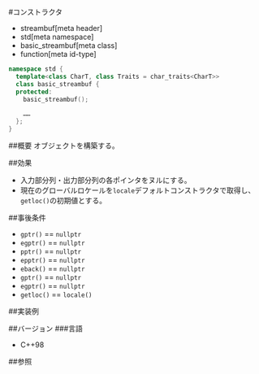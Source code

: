 #コンストラクタ
* streambuf[meta header]
* std[meta namespace]
* basic_streambuf[meta class]
* function[meta id-type]

```cpp
namespace std {
  template<class CharT, class Traits = char_traits<CharT>>
  class basic_streambuf {
  protected:
    basic_streambuf();

    ……
  };
}
```

##概要
オブジェクトを構築する。


##効果
- 入力部分列・出力部分列の各ポインタをヌルにする。
- 現在のグローバルロケールを`locale`デフォルトコンストラクタで取得し、`getloc()`の初期値とする。


##事後条件
- `gptr()` == `nullptr`
- `egptr()` == `nullptr`
- `pptr()` == `nullptr`
- `epptr()` == `nullptr`
- `eback()` == `nullptr`
- `gptr()` == `nullptr`
- `egptr()` == `nullptr`
- `getloc()` == `locale()`


##実装例

##バージョン
###言語
- C++98

##参照
